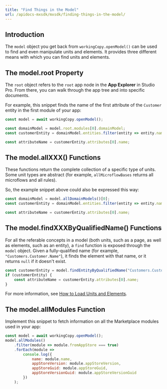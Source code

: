 ```yaml
---
title: "Find Things in the Model"
url: /apidocs-mxsdk/mxsdk/finding-things-in-the-model/
---
```


## Introduction

The `model` object you get back from `workingCopy.openModel()` can be used to find and even manipulate units and elements. It provides three different means with which you can find units and elements.

## The model.root Property

The `root` object refers to the `root` app node in the **App Explorer** in Studio Pro. From there, you can walk through the app tree and into specific documents.

For example, this snippet finds the name of the first attribute of the `Customer` entity in the first module of your app:

```js
const model = await workingCopy.openModel();

const domainModel = model.root.modules[0].domainModel;
const customerEntity = domainModel.entities.filter(entity => entity.name === "Customer")[0]

const attributeName = customerEntity.attributes[0].name;
```

## The model.allXXX() Functions

These functions return the complete collection of a specific type of units. Some unit types are abstract (for example, `allMicroflowBases` returns all microflows and all rules).

So, the example snippet above could also be expressed this way:

```js
const domainModel = model.allDomainModels()[0];
const customerEntity = domainModel.entities.filter(entity => entity.name === "Customer")[0]

const attributeName = customerEntity.attributes[0].name;
```

## The model.findXXXByQualifiedName() Functions

For all the referable concepts in a model (both units, such as a page, as well as elements, such as an entity), a `find` function is exposed through the `model` object. Given a fully-qualified name (for example, `"Customers.Customer.Name"`), it finds the element with that name, or it returns `null` if it doesn't exist.

```js
const customerEntity = model.findEntityByQualifiedName("Customers.Customer");
if (customerEntity) {
    const attributeName = customerEntity.attributes[0].name;
}
```

For more information, see [How to Load Units and Elements](/apidocs-mxsdk/mxsdk/loading-units-and-elements/).

## The model.allModules Function

Implement this snippet to fetch information on all the Marketplace modules used in your app:

```js
const model = await workingCopy.openModel();
model.allModules()
	.filter(module => module.fromAppStore === true)
	.forEach(module =>
		console.log({
			name: module.name,
			appStoreVersion: module.appStoreVersion,
			appStoreGuid: module.appStoreGuid,
			appStoreVersionGuid: module.appStoreVersionGuid
		})
	);
```
